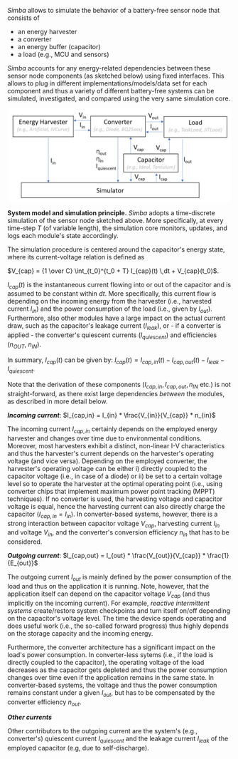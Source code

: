 *Simba* allows to simulate the behavior of a battery-free sensor node that consists of

- an energy harvester
- a converter
- an energy buffer (capacitor)
- a load (e.g., MCU and sensors)

*Simba* accounts for any energy-related dependencies between these sensor node components (as sketched below) using fixed interfaces. This allows to plug in different implementations/models/data set for each component and thus a variety of different battery-free systems can be simulated, investigated, and compared using the very same simulation core.

![Alt Text](./../Figures/Simulation.PNG)

**System model and simulation principle.** 
*Simba* adopts a time-discrete simulation of the sensor node sketched above. More specifically, at every time-step $T$ (of variable length), the simulation core monitors, updates, and logs each module's state accordingly. 

The simulation procedure is centered around the capacitor's energy state, where its current-voltage relation is defined as

$V_{cap} = {1 \over C} \int_{t_0}^{t_0 + T} I_{cap}(t) \,dt + V_{cap}(t_0)$.

$I_{cap}(t)$ is the instantaneous current flowing into or out of the capacitor and is assumed to be constant within $dt$. More specifically, this current flow is depending on the incoming energy from the harvester (i.e., harvested current $I_{in}$) and the power consumption of the load (i.e., given by $I_{out}$). Furthermore, also other modules have a large impact on the actual current draw, such as the capacitor's leakage current ($I_{leak}$), or - if a converter is applied - the converter's quiescent currents  ($I_{quiescent}$) and efficiencies ($n_{OUT}$, $n_{IN}$).

In summary, $I_{cap}(t)$ can be given by: $I_{cap}(t) = I_{cap,in}(t) - I_{cap,out}(t) - I_{leak} - I_{quiescent}$.

Note that the derivation of these components ($I_{cap,in}, I_{cap,out},n_{IN}$ etc.) is not straight-forward, as there exist large dependencies *between* the modules, as described in more detail below.

***Incoming current***: $I_{cap,in} = I_{in} * \frac{V_{in}}{V_{cap}} * n_{in}$

The incoming current $I_{cap,in}$ certainly depends on the employed energy harvester and changes over time due to environmental conditions. Moreover, most harvesters exhibit a distinct, non-linear I-V characteristics and thus the harvester's current depends on the harvester's operating voltage (and vice versa). Depending on the employed converter, the harvester's operating voltage can be either i) directly coupled to the capacitor voltage (i.e., in case of a diode) or ii) be set to a certain voltage level so to operate the harvester at the optimal operating point (i.e., using converter chips that implement maximum power point tracking (MPPT) techniques). If no converter is used, the harvesting voltage and capacitor voltage is equal, hence the harvesting current can also directly charge the capacitor ($I_{cap,in} = I_{in}$). In converter-based systems, however, there is a strong interaction between capacitor voltage $V_{cap}$, harvesting current $I_{in}$ and voltage $V_{in}$, and the converter's conversion efficiency $n_{in}$ that has to be considered.

***Outgoing current***: $I_{cap,out} = I_{out} * \frac{V_{out}}{V_{cap}} * \frac{1}{E_{out}}$

The outgoing current $I_{out}$ is mainly defined by the power consumption of the load and thus on the application it is running. Note, however, that the application itself can depend on the capacitor voltage $V_{cap}$ (and thus implicitly on the incoming current). For example, *reactive intermittent systems* create/restore system checkpoints and turn itself on/off depending on the capacitor's voltage level. The time the device spends operating and does useful work (i.e., the so-called forward progress) thus highly depends on the storage capacity and the incoming energy. 

Furthermore, the converter architecture has a significant impact on the load's power consumption. In converter-less sytems (i.e., if the load is directly coupled to the capacitor), the operating voltage of the load decreases as the capacitor gets depleted and thus the power consumption changes over time even if the application remains in the same state. In converter-based systems, the voltage and thus the power consumption remains constant under a given $I_{out}$, but has to be compensated by the converter efficiency $n_{out}$. 

***Other currents*** 

Other contributors to the outgoing current are the system's (e.g., converter's) quiescent current $I_{quiescent}$ and the leakage current $I_{leak}$ of the employed capacitor (e.g, due to self-discharge).
